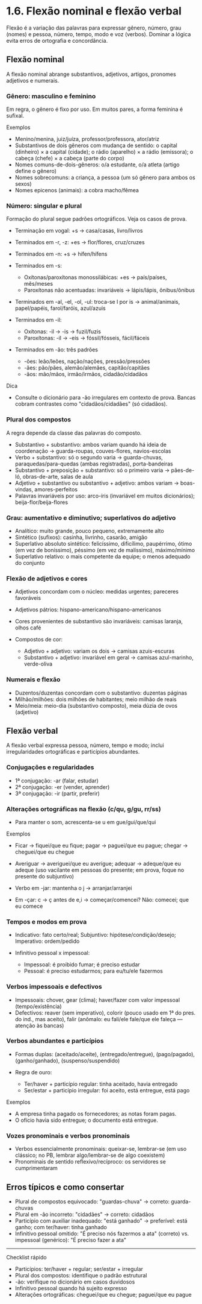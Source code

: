 # 1.6. Flexão nominal e flexão verbal

Flexão é a variação das palavras para expressar gênero, número, grau (nomes) e pessoa, número, tempo, modo e voz (verbos). Dominar a lógica evita erros de ortografia e concordância.

## Flexão nominal

A flexão nominal abrange substantivos, adjetivos, artigos, pronomes adjetivos e numerais.

### Gênero: masculino e feminino

Em regra, o gênero é fixo por uso. Em muitos pares, a forma feminina é sufixal.

Exemplos

- Menino/menina, juiz/juíza, professor/professora, ator/atriz
- Substantivos de dois gêneros com mudança de sentido: o capital (dinheiro) × a capital (cidade); o rádio (aparelho) × a rádio (emissora); o cabeça (chefe) × a cabeça (parte do corpo)
- Nomes comuns-de-dois-gêneros: o/a estudante, o/a atleta (artigo define o gênero)
- Nomes sobrecomuns: a criança, a pessoa (um só gênero para ambos os sexos)
- Nomes epicenos (animais): a cobra macho/fêmea

### Número: singular e plural

Formação do plural segue padrões ortográficos. Veja os casos de prova.

- Terminação em vogal: +s → casa/casas, livro/livros
- Terminados em -r, -z: +es → flor/flores, cruz/cruzes
- Terminados em -n: +s → hífen/hífens
- Terminados em -s:

  - Oxítonas/paroxítonas monossilábicas: +es → país/países, mês/meses
  - Paroxítonas não acentuadas: invariáveis → lápis/lápis, ônibus/ônibus

- Terminados em -al, -el, -ol, -ul: troca-se l por is → animal/animais, papel/papéis, farol/faróis, azul/azuis
- Terminados em -il:

  - Oxítonas: -il → -is → fuzil/fuzis
  - Paroxítonas: -il → -eis → fóssil/fósseis, fácil/fáceis

- Terminados em -ão: três padrões

  - -ões: leão/leões, nação/nações, pressão/pressões
  - -ães: pão/pães, alemão/alemães, capitão/capitães
  - -ãos: mão/mãos, irmão/irmãos, cidadão/cidadãos

Dica

- Consulte o dicionário para -ão irregulares em contexto de prova. Bancas cobram contrastes como "cidadãos/cidadães" (só cidadãos).

### Plural dos compostos

A regra depende da classe das palavras do composto.

- Substantivo + substantivo: ambos variam quando há ideia de coordenação → guarda-roupas, couves-flores, navios-escolas
- Verbo + substantivo: só o segundo varia → guarda-chuvas, paraquedas/para-quedas (ambas registradas), porta-bandeiras
- Substantivo + preposição + substantivo: só o primeiro varia → pães-de-ló, obras-de-arte, salas de aula
- Adjetivo + substantivo ou substantivo + adjetivo: ambos variam → boas-vindas, amores-perfeitos
- Palavras invariáveis por uso: arco-íris (invariável em muitos dicionários); beija-flor/beija-flores

### Grau: aumentativo e diminutivo; superlativos do adjetivo

- Analítico: muito grande, pouco pequeno, extremamente alto
- Sintético (sufixos): casinha, livrinho, casarão, amigão
- Superlativo absoluto sintético: felicíssimo, dificílimo, paupérrimo, ótimo (em vez de boníssimo), péssimo (em vez de malíssimo), máximo/mínimo
- Superlativo relativo: o mais competente da equipe; o menos adequado do conjunto

### Flexão de adjetivos e cores

- Adjetivos concordam com o núcleo: medidas urgentes; pareceres favoráveis
- Adjetivos pátrios: hispano-americano/hispano-americanos
- Cores provenientes de substantivo são invariáveis: camisas laranja, olhos café
- Compostos de cor:

  - Adjetivo + adjetivo: variam os dois → camisas azuis-escuras
  - Substantivo + adjetivo: invariável em geral → camisas azul-marinho, verde-oliva

### Numerais e flexão

- Duzentos/duzentas concordam com o substantivo: duzentas páginas
- Milhão/milhões: dois milhões de habitantes; meio milhão de reais
- Meio/meia: meio-dia (substantivo composto), meia dúzia de ovos (adjetivo)

## Flexão verbal

A flexão verbal expressa pessoa, número, tempo e modo; inclui irregularidades ortográficas e particípios abundantes.

### Conjugações e regularidades

- 1ª conjugação: -ar (falar, estudar)
- 2ª conjugação: -er (vender, aprender)
- 3ª conjugação: -ir (partir, preferir)

### Alterações ortográficas na flexão (c/qu, g/gu, rr/ss)

- Para manter o som, acrescenta-se u em gue/gui/que/qui

Exemplos

- Ficar → fiquei/que eu fique; pagar → paguei/que eu pague; chegar → cheguei/que eu chegue
- Averiguar → averiguei/que eu averigue; adequar → adeque/que eu adeque (uso vacilante em pessoas do presente; em prova, foque no presente do subjuntivo)

- Verbo em -jar: mantenha o j → arranjar/arranjei
- Em -çar: c → ç antes de e,i → começar/comencei? Não: comecei; que eu comece

### Tempos e modos em prova

- Indicativo: fato certo/real; Subjuntivo: hipótese/condição/desejo; Imperativo: ordem/pedido
- Infinitivo pessoal x impessoal:

  - Impessoal: é proibido fumar; é preciso estudar
  - Pessoal: é preciso estudarmos; para eu/tu/ele fazermos

### Verbos impessoais e defectivos

- Impessoais: chover, gear (clima); haver/fazer com valor impessoal (tempo/existência)
- Defectivos: reaver (sem imperativo), colorir (pouco usado em 1ª do pres. do ind., mas aceito), falir (anômalo: eu fali/ele fale/que ele faleça — atenção às bancas)

### Verbos abundantes e particípios

- Formas duplas: (aceitado/aceite), (entregado/entregue), (pago/pagado), (ganho/ganhado), (suspenso/suspendido)
- Regra de ouro:

  - Ter/haver + particípio regular: tinha aceitado, havia entregado
  - Ser/estar + particípio irregular: foi aceito, está entregue, está pago

Exemplos

- A empresa tinha pagado os fornecedores; as notas foram pagas.
- O ofício havia sido entregue; o documento está entregue.

### Vozes pronominais e verbos pronominais

- Verbos essencialmente pronominais: queixar-se, lembrar-se (em uso clássico; no PB, lembrar algo/lembrar-se de algo coexistem)
- Pronominais de sentido reflexivo/recíproco: os servidores se cumprimentaram

## Erros típicos e como consertar

- Plural de compostos equivocado: "guardas-chuva" → correto: guarda-chuvas
- Plural em -ão incorreto: "cidadães" → correto: cidadãos
- Particípio com auxiliar inadequado: "está ganhado" → preferível: está ganho; com ter/haver: tinha ganhado
- Infinitivo pessoal omitido: "É preciso nós fazermos a ata" (correto) vs. impessoal (genérico): "É preciso fazer a ata"

---

Checklist rápido

- Particípios: ter/haver + regular; ser/estar + irregular
- Plural dos compostos: identifique o padrão estrutural
- -ão: verifique no dicionário em casos duvidosos
- Infinitivo pessoal quando há sujeito expresso
- Alterações ortográficas: cheguei/que eu chegue; paguei/que eu pague
